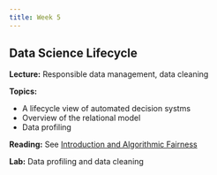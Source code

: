 ```yaml
---
title: Week 5
---
```


## Data Science Lifecycle

**Lecture:** Responsible data management, data cleaning

**Topics:** 
*   A lifecycle view of automated decision systms
*   Overview of the relational model
*   Data profiling

**Reading:** See [Introduction and Algorithmic Fairness](../../../assets/lifecycle_reader.pdf)

**Lab:** Data profiling and data cleaning
